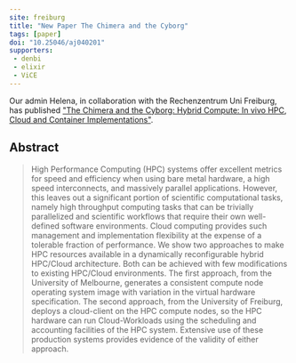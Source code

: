 ```yaml
---
site: freiburg
title: "New Paper The Chimera and the Cyborg"
tags: [paper]
doi: "10.25046/aj040201"
supporters:
 - denbi
 - elixir
 - ViCE
---
```


Our admin Helena, in collaboration with the Rechenzentrum Uni Freiburg, has published ["The Chimera and the Cyborg: Hybrid Compute: In vivo HPC, Cloud and Container Implementations"](https://astesj.com/v04/i02/p01/).

## Abstract

> High Performance Computing (HPC) systems offer excellent metrics for speed and efficiency when using bare metal hardware, a high speed interconnects, and massively parallel applications. However, this leaves out a significant portion of scientific computational tasks, namely high throughput computing tasks that can be trivially parallelized and scientific workflows that require their own well-defined software environments. Cloud computing provides such management and implementation flexibility at the expense of a tolerable fraction of performance. We show two approaches to make HPC resources available in a dynamically reconfigurable hybrid HPC/Cloud architecture. Both can be achieved with few modifications to existing HPC/Cloud environments. The first approach, from the University of Melbourne, generates a consistent compute node operating system image with variation in the virtual hardware specification. The second approach, from the University of Freiburg, deploys a cloud-client on the HPC compute nodes, so the HPC hardware can run Cloud-Workloads using the scheduling and accounting facilities of the HPC system. Extensive use of these production systems provides evidence of the validity of either approach.

